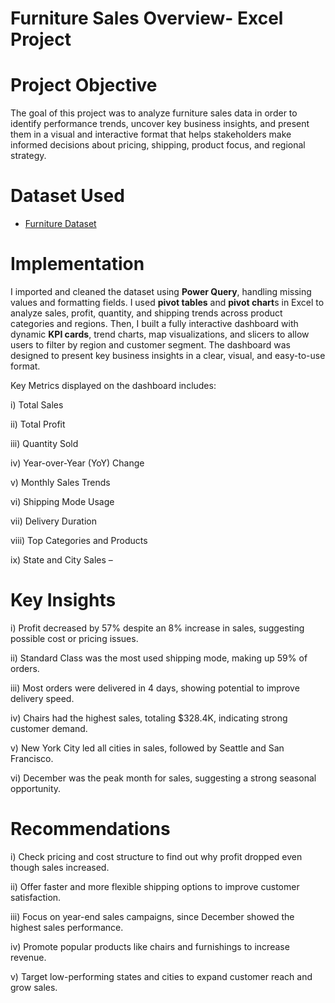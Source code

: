 # Furniture Sales Overview- Excel Project
# Project Objective
The goal of this project was to analyze furniture sales data in order to identify performance trends, uncover key business insights, and present them in a visual and interactive format that helps stakeholders make informed decisions about pricing, shipping, product focus, and regional strategy.

# Dataset Used
- <a href="https://github.com/ARAFAH-LAWAL102/Data-Analytics/blob/main/Furniture%20Sales%20Dashboard.xlsx">Furniture Dataset</a>

# Implementation

I imported and cleaned the dataset using **Power Query**, handling missing values and formatting fields. I used **pivot tables** and **pivot chart**s in Excel to analyze sales, profit, quantity, and shipping trends across product categories and regions. Then, I built a fully interactive dashboard with dynamic **KPI cards**, trend charts, map visualizations, and slicers to allow users to filter by region and customer segment. The dashboard was designed to present key business insights in a clear, visual, and easy-to-use format.

 Key Metrics displayed on the dashboard includes:

i) Total Sales 

ii) Total Profit 

iii) Quantity Sold 

iv) Year-over-Year (YoY) Change 

v) Monthly Sales Trends 

vi) Shipping Mode Usage 

vii) Delivery Duration 

viii) Top Categories and Products 

ix) State and City Sales – 

# Key Insights

i) Profit decreased by 57% despite an 8% increase in sales, suggesting possible cost or pricing issues.

ii) Standard Class was the most used shipping mode, making up 59% of orders.

iii) Most orders were delivered in 4 days, showing potential to improve delivery speed. 
 
iv) Chairs had the highest sales, totaling $328.4K, indicating strong customer demand.

v) New York City led all cities in sales, followed by Seattle and San Francisco.

vi) December was the peak month for sales, suggesting a strong seasonal opportunity.

# Recommendations

i) Check pricing and cost structure to find out why profit dropped even though sales increased.

ii) Offer faster and more flexible shipping options to improve customer satisfaction. 

iii) Focus on year-end sales campaigns, since December showed the highest sales performance. 

iv) Promote popular products like chairs and furnishings to increase revenue.

v) Target low-performing states and cities to expand customer reach and grow sales.
